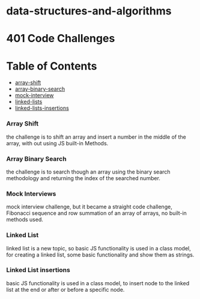 # data-structures-and-algorithms

# 401 Code Challenges 

Table of Contents
=================

  * [array-shift](https://github.com/401-advanced-javascript-AhmadK/data-structures-and-algorithms/pull/1)
  * [array-binary-search](https://github.com/401-advanced-javascript-AhmadK/data-structures-and-algorithms/pull/2)
  * [mock-interview](https://github.com/401-advanced-javascript-AhmadK/data-structures-and-algorithms/pull/3)
  * [linked-lists](https://github.com/401-advanced-javascript-AhmadK/data-structures-and-algorithms/pull/4)
  * [linked-lists-insertions](https://github.com/401-advanced-javascript-AhmadK/data-structures-and-algorithms/pull/5)





### Array Shift
 the challenge is to shift an array and insert a number in the middle of the array, with out using JS built-in Methods. 

### Array Binary Search 
 the challenge is to search though an array using the binary search methodology and returning the index of the searched number.

 ### Mock Interviews 
 mock interview challenge, but it became a straight code challenge, Fibonacci sequence and row summation of an array of arrays, no built-in methods used.

 ### Linked List 
 linked list is a new topic, so basic JS functionality is used in a class model, for creating a linked list, some basic functionality and show them as strings. 

 ### Linked List insertions 
 basic JS functionality is used in a class model, to insert node to the linked list at the end or after or before a specific node.